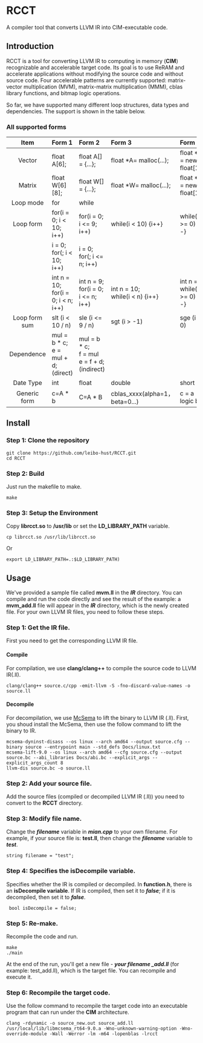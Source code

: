 # RCCT
A compiler tool that converts LLVM IR into CIM-executable code.

## Introduction
RCCT is a tool for converting LLVM IR to computing in memory (**CIM**) recognizable and accelerable target code. Its goal is to use ReRAM and accelerate applications without modifying the source code and without source code. Four accelerable patterns are currently supported: matrix-vector multiplication (MVM), matrix-matrix multiplication (MMM), cblas library functions, and bitmap logic operations.  

So far, we have supported many different loop structures, data types and dependencies. The support is shown in the table below.

### All supported forms

| Item        |  Form 1   | Form 2  | Form 3   | Form 4  |
| :--------:  | :-----  | :----  |:-----  | :----  |
| Vector      | float A[6];   |   float A[] = {...};     | float *A= malloc(...); | float *A  = new float[10];  |
| Matrix      |   float W[6][8];   |   float W[] = {...};   | float *W= malloc(...); | float *W  = new float[10]; |
| Loop mode   |    for    |  while  |
| Loop form   |    for(i = 0; i < 10; i++)  |  for(i = 0; i <= 9; i++)  |  while(i < 10) {i++}  |  while(i >= 0) {i--} |
|    |    i = 0; <br> for(; i < 10; i++)  |  i = 0; <br> for(; i <= n; i++)  |
|    |    int n = 10; <br> for(i = 0; i < n; i++)  |  int n = 9; <br> for(i = 0; i <= n; i++)  | int n = 10; <br> while(i < n) {i++} | int n = 9; <br> while(i >= 0) {i--} |
| Loop form sum |    slt (i < 10 / n)   |  sle (i <= 9 / n)  |  sgt (i > -1)  |  sge (i >= 0) |
| Dependence  |   mul = b * c; <br> e = mul + d; (direct)  | mul = b * c; <br> f = mul <br> e = f + d; (indirect) | 
| Date Type  |  int | float | double | short |
| Generic form | c=A * b | C=A * B | cblas_xxxx(alpha=1， beta=0...) | c = a logic b |

## Install
### Step 1: Clone the repository
    git clone https://github.com/leibo-hust/RCCT.git
    cd RCCT 
    
### Step 2: Build
Just run the makefile to make.

    make


### Step 3: Setup the Environment
Copy **librcct.so** to **/usr/lib** or set the **LD_LIBRARY_PATH** variable.

    cp librcct.so /usr/lib/librcct.so
    
Or

    export LD_LIBRARY_PATH=.:$LD_LIBRARY_PATH)


## Usage
We've provided a sample file called **mvm.ll** in the ___IR___ directory. You can compile and run the code directly and see the result of the example: a **mvm_add.ll** file will appear in the ___IR___ directory, which is the newly created file. For your own LLVM IR files, you need to follow these steps.

### Step 1: Get the IR file.
First you need to get the corresponding LLVM IR file.

#### Compile
For compilation, we use **clang/clang++** to compile the source code to LLVM IR(.ll).

    clang/clang++ source.c/cpp -emit-llvm -S -fno-discard-value-names -o source.ll

#### Decompile
For decompilation, we use [McSema](https://github.com/lifting-bits/mcsema) to lift the binary to LLVM IR (.ll). First, you shoud install the McSema, then use the follow command to lift the binary to IR.

    mcsema-dyninst-disass --os linux --arch amd64 --output source.cfg --binary source --entrypoint main --std_defs Docs/linux.txt
    mcsema-lift-9.0 --os linux --arch amd64 --cfg source.cfg --output source.bc --abi_libraries Docs/abi.bc --explicit_args --explicit_args_count 8
    llvm-dis source.bc -o source.ll

### Step 2: Add your source file.
Add the source files (compiled or decompiled LLVM IR (.ll)) you need to convert to the **RCCT** directory.

### Step 3: Modify file name.
Change the ___filename___ variable in ___mian.cpp___ to your own filename. For example, if your source file is: **test.ll**, then change the ___filename___ variable to ___test___.

    string filename = "test";

### Step 4: Specifies the isDecompile variable.
Specifies whether the IR is compiled or decompiled. In **function.h**, there is an **isDecompile variable**. If IR is compiled, then set it to ___false___; if it is decompiled, then set it to ___false___.

     bool isDecompile = false;

### Step 5: Re-make.
Recompile the code and run.

    make
    ./main

At the end of the run, you'll get a new file - ***your filename _add.ll*** (for example: test_add.ll), which is the target file. You can recompile and execute it.

### Step 6: Recompile the target code.
Use the follow command to recompile the target code into an executable program that can run under the **CIM** architecture.

    clang -rdynamic -o source_new.out source_add.ll /usr/local/lib/libmcsema_rt64-9.0.a -Wno-unknown-warning-option -Wno-override-module -Wall -Werror -lm -m64 -lopenblas -lrcct

